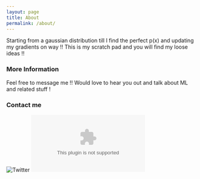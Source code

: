 ```yaml
---
layout: page
title: About
permalink: /about/
---
```


Starting from a gaussian distribution till I find the perfect p(x) and updating my gradients on way !! 
This is my scratch pad and you will find my loose ideas !! 

### More Information

Feel free to message me !! Would love to hear you out and talk about ML and related stuff !

### Contact me
![Twitter](https://x.com/hashqueu)
![Email](mailto:mohitdulani28@gmail.com)